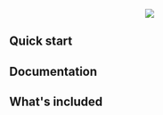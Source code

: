 <p align="center">
  <img src="[http://some_place.com/image.png](https://github.com/samuvack/ML-LDES-server/blob/master/images/logo.png)" />
</p>

## Quick start


## Documentation



## What's included




